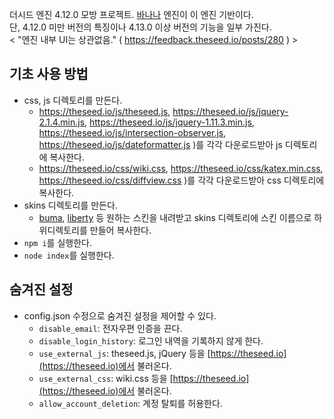 더시드 엔진 4.12.0 모방 프로젝트. [바나나](https://github.com/gdl-888/banana) 엔진이 이 엔진 기반이다.  
단, 4.12.0 미만 버전의 특징이나 4.13.0 이상 버전의 기능을 일부 가진다.  
< "엔진 내부 UI는 상관없음." ( https://feedback.theseed.io/posts/280 ) >

## 기초 사용 방법
- css, js 디렉토리를 만든다.
  - https://theseed.io/js/theseed.js, https://theseed.io/js/jquery-2.1.4.min.js, https://theseed.io/js/jquery-1.11.3.min.js, https://theseed.io/js/intersection-observer.js, https://theseed.io/js/dateformatter.js )를 각각 다운로드받아 js 디렉토리에 복사한다.
  - https://theseed.io/css/wiki.css, https://theseed.io/css/katex.min.css, https://theseed.io/css/diffview.css )를 각각 다운로드받아 css 디렉토리에 복사한다.
- skins 디렉토리를 만든다.
  - [buma](https://github.com/LiteHell/theseed-skin-buma/tree/d77eef50a77007da391c5082b4b94818db372417), [liberty](https://github.com/namuwiki/theseed-skin-liberty/tree/153cf78f70206643ec42e856aff8280dc21eb2c0) 등 원하는 스킨을 내려받고 skins 디렉토리에 스킨 이름으로 하위디렉토리를 만들어 복사한다.
- `npm i`를 실행한다.
- `node index`를 실행한다.

## 숨겨진 설정
- config.json 수정으로 숨겨진 설정을 제어할 수 있다.
  - `disable_email`: 전자우편 인증을 끈다.
  - `disable_login_history`: 로그인 내역을 기록하지 않게 한다.
  - `use_external_js`: theseed.js, jQuery 등을 [https://theseed.io](https://theseed.io)에서 불러온다.
  - `use_external_css`: wiki.css 등을 [https://theseed.io](https://theseed.io)에서 불러온다.
  - `allow_account_deletion`: 계정 탈퇴를 허용한다.
